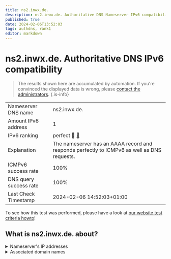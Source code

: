 ```yaml
---
title: ns2.inwx.de.
description: ns2.inwx.de. Authoritative DNS Nameserver IPv6 compatibility
published: true
date: 2024-02-06T13:52:03
tags: authdns, rank1
editor: markdown
---
```


# ns2.inwx.de. Authoritative DNS IPv6 compatibility

> The results shown here are accumulated by automation. If you're convinced the displayed data is wrong, please [contact the administrators](/howto/chat). 
{.is-info}




|   |   |
| - | - |
| Nameserver DNS name | ns2.inwx.de.
| Amount IPv6 address | 1
| IPv6 ranking | perfect :1st_place_medal: [🔗](/howto/ranking) |
| Explanation | The nameserver has an AAAA record and responds perfectly to ICMPv6 as well as DNS requests. |
| ICMPv6 success rate | 100%|
| DNS query success rate | 100% |
| Last Check Timestamp | 2024-02-06 14:52:03+01:00 |

To see how this test was performed, please have a look at [our website test criteria howto](/howto/testcriteria/authdns)!


## What is ns2.inwx.de. about?




<details>
<summary>Nameserver's IP addresses</summary>

2001:67c:10b8::104

</details>



<details>
<summary>Associated domain names</summary>

www.bremen.de

www.schleswig-holstein.de

</details>
